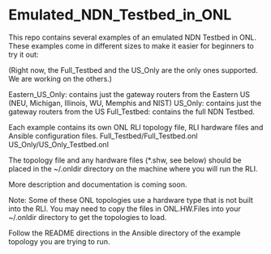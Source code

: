 # Emulated_NDN_Testbed_in_ONL

This repo contains several examples of an emulated NDN Testbed in ONL.
These examples come in different sizes to make it easier for beginners to
try it out:

(Right now, the Full_Testbed and the US_Only are the only ones supported. We are working on the others.)

Eastern_US_Only: contains just the gateway routers from the Eastern US (NEU, Michigan, Illinois, WU, Memphis and NIST)
US_Only: contains just the gateway routers from the US
Full_Testbed: contains the full NDN Testbed.

Each example contains its own ONL RLI topology file, RLI hardware files and Ansible configuration files.
Full_Testbed/Full_Testbed.onl
US_Only/US_Only_Testbed.onl

The topology file and any hardware files (*.shw, see below) should be placed in the ~/.onldir
directory on the machine where you will run the RLI.

More description and documentation is coming soon.

Note: Some of these ONL topologies use a hardware type that is not built into the RLI.
      You may need to copy the files in ONL.HW.Files into your ~/.onldir directory
      to get the topologies to load.

Follow the README directions in the Ansible directory of the example topology you are trying to run.

